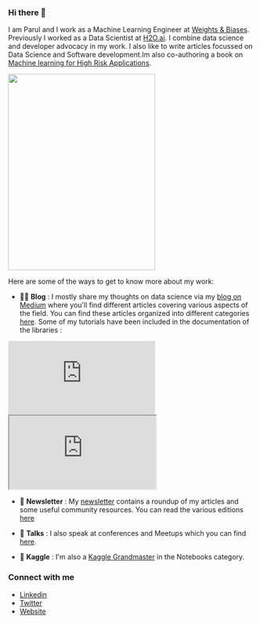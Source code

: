 ### Hi there 👋

I am Parul and I work as a Machine Learning Engineer at [Weights & Biases](https://wandb.ai/site). Previously I worked as a Data Scientist at [H2O.ai](www.h2o.ai). I combine data science and developer advocacy in my work. I also like to write articles focussed on Data Science and Software development.Im also co-authoring a book on [Machine learning for High Risk Applications](https://learning.oreilly.com/library/view/machine-learning-for/9781098102425/cover.html).

<img src="https://learning.oreilly.com/api/v2/epubs/urn:orm:book:9781098102425/files/assets/cover_ER_sponsor.png" width="300" height="400">

Here are some of the ways to get to know more about my work:

* ✍🏻 **Blog** : I mostly share my thoughts on data science via my [blog on Medium](https://medium.com/@pandeyparul) where you'll find different articles covering various aspects of the field. You can find these articles organized into different categories [here](https://github.com/parulnith/Data-Science-Articles). Some of my tutorials have been included in the documentation of the libraries :


<embed src="https://github.com/parulnith/Data-Science-Articles/blob/main/Presentation1.pdf" type="application/pdf">
<iframe src="https://drive.google.com/file/d/1H5O5WiORGjdYwTXeRVGgMRiDOk2HALaw/view?usp=sharing"></iframe>

* 💌 **Newsletter** : My [newsletter](https://www.linkedin.com/newsletters/breaking-the-jargons-6868134084640555008) contains a roundup of my articles and some useful community resources. You can read the various editions [here](http://newsletter.breakingthejargons.com/?via=twitter-profile-webview)

* 🎤 **Talks** : I also speak at conferences and Meetups which you can find [here](https://parulpandey.com/talks-2/).

* 🏅 **Kaggle** : I'm also a [Kaggle Grandmaster](https://www.kaggle.com/parulpandey) in the Notebooks category.



### Connect with me
* [Linkedin](tinyurl.com/parulpandey)
* [Twitter](https://twitter.com/pandeyparul)
* [Website](https://parulpandey.com)

